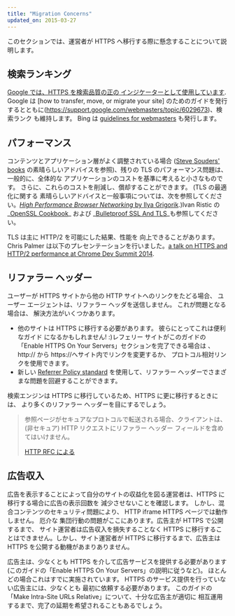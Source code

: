 ```yaml
---
title: "Migration Concerns"
updated_on: 2015-03-27
---
```


<p class="intro">
  
</p>

このセクションでは、運営者が HTTPS へ移行する際に懸念することについて説明します。



## 検索ランキング

[Google では、HTTPS を検索品質の正の
インジケーターとして使用しています](https://googlewebmastercentral.blogspot.com/2014/08/https-as-ranking-signal.html).
Google は [how to transfer, move, or migrate your
site] のためのガイドを発行するとともに(https://support.google.com/webmasters/topic/6029673)、検索ランク
も維持します。 Bing は [guidelines for
webmasters](http://www.bing.com/webmaster/help/webmaster-guidelines-30fba23a) も発行します。

## パフォーマンス

コンテンツとアプリケーション層がよく調整されている場合 ([Steve Souders'
books](https://stevesouders.com/) の素晴らしいアドバイスを参照)、残りの TLS 
のパフォーマンス問題は、一般的に、全体的な
アプリケーションのコストを基準に考えると小さなものです。 さらに、これらのコストを削減し、償却することができます。 (TLS の最適化に関する
素晴らしいアドバイスと一般事項については、次を参照してください。_[High Performance Browser
Networking](http://chimera.labs.oreilly.com/books/1230000000545)_[ by Ilya
Grigorik](http://chimera.labs.oreilly.com/books/1230000000545).)Ivan
Ristic の_[OpenSSL
Cookbook](https://www.feistyduck.com/books/openssl-cookbook/)_ および _[Bulletproof
SSL And TLS](https://www.feistyduck.com/books/bulletproof-ssl-and-tls/)_も参照してください。

TLS は主に HTTP/2 を可能にした結果、性能を
向上できることがあります。 Chris Palmer は以下のプレセンテーションを行いました。[a talk on HTTPS and HTTP/2 performance at Chrome Dev
Summit 2014]({{site.WFBaseUrl}}/shows/cds/2014/tls-all-the-things).

## リファラー ヘッダー

ユーザーが HTTPS サイトから他の HTTP サイトへのリンクをたどる場合、
ユーザー エージェントは、リファラー ヘッダを送信しません。 これが問題となる場合は、
解決方法がいくつかあります。

* 他のサイトは HTTPS に移行する必要があります。 彼らにとってこれは便利なガイド
になるかもしれません! :)レフェリー サイトがこのガイドの「Enable HTTPS On Your Servers」セクションを完了できる場合は
、http:// から https://へサイト内でリンクを変更するか、
プロトコル相対リンクを使用できます。
* 新しい [Referrer Policy
  standard](http://www.w3.org/TR/referrer-policy/#referrer-policy-delivery-meta)
  を使用して、リファラー ヘッダーでさまざまな問題を回避することができます。

検索エンジンは HTTPS に移行しているため、HTTPS に更に移行するときには、
より多くのリファラー ヘッダーを目にするでしょう。

<blockquote class="quote__content g-wide--push-1 g-wide--pull-1 g-medium--push-1">参照ページがセキュアなプロトコルで転送される場合、クライアントは、(非セキュア) HTTP リクエストにリファラー ヘッダー フィールドを含めてはいけません。<p><a href="https://tools.ietf.org/html/rfc2616#section-15.1.3">HTTP RFC による</a></p></blockquote>

## 広告収入

広告を表示することによって自分のサイトの収益化を図る運営者は、HTTPS に移行する場合に広告の表示回数を
減少させないことを確認します。 しかし、混合コンテンツのセキュリティ問題により、
HTTP iframe HTTPS ページでは動作しません。 厄介な
集団行動の問題がここにあります。広告主が HTTPS で公開するまで、
サイト運営者は広告収入を損失することなく HTTPS に移行することはできません。しかし、サイト運営者が HTTPS に移行するまで、広告主は
 HTTPS を公開する動機があまりありません。

広告主は、少なくとも HTTPS を介して広告サービスを提供する必要があります
 (このガイドの「Enable HTTPS On Your Servers」の説明に従うなど)。 ほとんどの場合これはすでに実施されています。 HTTPS のサービス提供を行っていない広告主には、少なくとも
最初に依頼する必要があります。 このガイドの「Make Intra-Site URLs Relative」について、十分な広告主が適切に
相互運用するまで、完了の延期を希望されることもあるでしょう。


